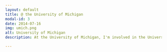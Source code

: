 ```yaml
---
layout: default
title: @ the University of Michigan
modal-id: 3
date: 2014-07-16
img: umich.png
alt: University of Michigan
description: At the University of Michigan, I'm involved in the University's oldest and largest entrepreneurship organization - <a href="https://mpowered.umich.edu/">MPowered Entrepreneruship</a> where I am the Vice President of Consulting. We provide students at the University an opportunity to work directly with startups and complete projects in weekly sprints, actively interacting with CEOs and learning about the start up ecosystem, while gaining tangible skills and working on projects that have a direct impact on the companies. 

---
```

